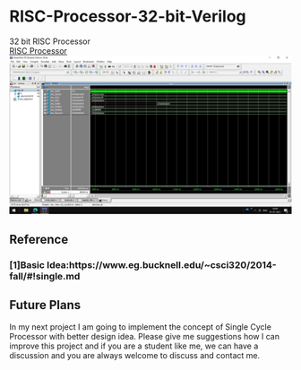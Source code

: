 # RISC-Processor-32-bit-Verilog
32 bit RISC Processor<br>
[RISC Processor](risc.jpg)
![](risc.jpg)

<h2>Reference</h2>
<h3>[1]Basic Idea:https://www.eg.bucknell.edu/~csci320/2014-fall/#!single.md</h3>
<h2>Future Plans</h2>
In my next project I am going to implement the concept of Single Cycle Processor with better design idea.
Please give me suggestions how I can improve this project and if you are a student like me, we can have a discussion and you are always welcome to discuss and contact me.

